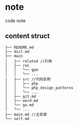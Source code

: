 # note
code note

## content struct

```
├── README.md
├── dict.md
├── main
│   ├── related //引用
│   ├── res
│   │   └── gpm
│   │   └── ...
│   ├── src //代码实例
│   │   ├── php
│   │   └── php_design_patterns
│   │   └── ...
│   ├── git.md
│   ├── word.md
│   └── go.md
│   └── ...
├── main.md //主目录
└── self.md
```

## 